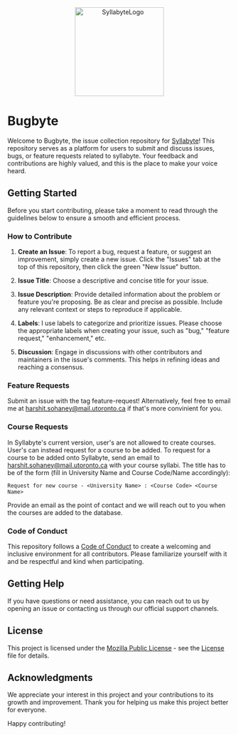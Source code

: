 
<div align="center">
    <img src="https://github.com/HarshitSohaney/Bugbyte/assets/73911621/4f006788-8d22-4a55-9ea6-3fdcb37c9016" width="200" height="200" alt="SyllabyteLogo">
</div>

# Bugbyte

Welcome to Bugbyte, the issue collection repository for [Syllabyte](https://www.mysyllabyte.com)! This repository serves as a platform for users to submit and discuss issues, bugs, or feature requests related to syllabyte. Your feedback and contributions are highly valued, and this is the place to make your voice heard.

## Getting Started

Before you start contributing, please take a moment to read through the guidelines below to ensure a smooth and efficient process.

### How to Contribute

1. **Create an Issue**: To report a bug, request a feature, or suggest an improvement, simply create a new issue. Click the "Issues" tab at the top of this repository, then click the green "New Issue" button.

2. **Issue Title**: Choose a descriptive and concise title for your issue.

3. **Issue Description**: Provide detailed information about the problem or feature you're proposing. Be as clear and precise as possible. Include any relevant context or steps to reproduce if applicable.

4. **Labels**: I use labels to categorize and prioritize issues. Please choose the appropriate labels when creating your issue, such as "bug," "feature request," "enhancement," etc.

5. **Discussion**: Engage in discussions with other contributors and maintainers in the issue's comments. This helps in refining ideas and reaching a consensus.

### Feature Requests

Submit an issue with the tag feature-request!
Alternatively, feel free to email me at harshit.sohaney@mail.utoronto.ca if that's more convinient for you.

### Course Requests

In Syllabyte's current version, user's are not allowed to create courses. User's can instead request for a course to be added. To request for a course to be added onto Syllabyte, send an email to harshit.sohaney@mail.utoronto.ca with your course syllabi. The title has to be of the form (fill in University Name and Course Code/Name accordingly):
```
Request for new course - <University Name> : <Course Code> <Course Name>
```
Provide an email as the point of contact and we will reach out to you when the courses are added to the database.

### Code of Conduct

This repository follows a [Code of Conduct](CODE_OF_CONDUCT.md) to create a welcoming and inclusive environment for all contributors. Please familiarize yourself with it and be respectful and kind when participating.

## Getting Help

If you have questions or need assistance, you can reach out to us by opening an issue or contacting us through our official support channels.

## License

This project is licensed under the [Mozilla Public License](LICENSE) - see the [License](LICENSE) file for details.

## Acknowledgments

We appreciate your interest in this project and your contributions to its growth and improvement. Thank you for helping us make this project better for everyone.

Happy contributing!
